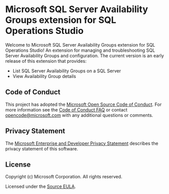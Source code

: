 # Microsoft SQL Server Availability Groups extension for SQL Operations Studio

Welcome to Microsoft SQL Server Availability Groups extension for SQL Operations Studio! An extension for managing and troubleshooting
SQL Server Availability Groups and configuration.  The current version is an early release of this extension that provides:

* List SQL Server Availability Groups on a SQL Server
* View Availability Group details

## Code of Conduct

This project has adopted the [Microsoft Open Source Code of Conduct](https://opensource.microsoft.com/codeofconduct/). For more information see the [Code of Conduct FAQ](https://opensource.microsoft.com/codeofconduct/faq/) or contact [opencode@microsoft.com](mailto:opencode@microsoft.com) with any additional questions or comments.

## Privacy Statement

The [Microsoft Enterprise and Developer Privacy Statement](https://privacy.microsoft.com/en-us/privacystatement) describes the privacy statement of this software.

## License

Copyright (c) Microsoft Corporation. All rights reserved.

Licensed under the [Source EULA](https://raw.githubusercontent.com/Microsoft/sqlopsstudio/master/LICENSE.txt).
